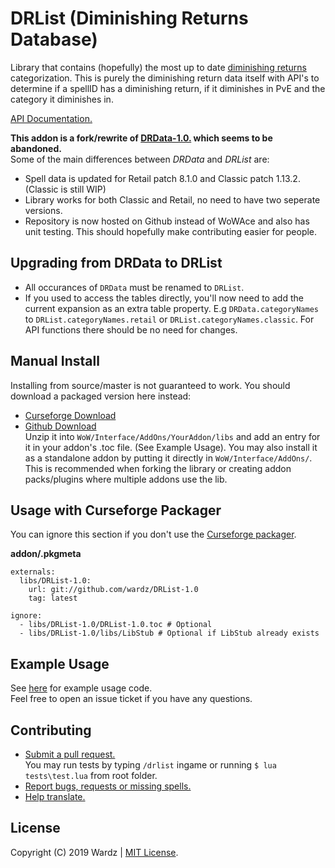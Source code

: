 # DRList (Diminishing Returns Database)

Library that contains (hopefully) the most up to date [diminishing returns](https://wow.gamepedia.com/Diminishing_returns) categorization. This is purely the diminishing return data itself with API's to determine if a spellID has a diminishing return, if it diminishes in PvE and the category it diminishes in.

[API Documentation.](https://wardz.github.io/DRList-1.0/)
  
**This addon is a fork/rewrite of [DRData-1.0.](https://www.wowace.com/projects/drdata-1-0) which seems to be abandoned.**  
Some of the main differences between *DRData* and *DRList* are:

- Spell data is updated for Retail patch 8.1.0 and Classic patch 1.13.2. (Classic is still WIP)
- Library works for both Classic and Retail, no need to have two seperate versions.
- Repository is now hosted on Github instead of WoWAce and also has unit testing. This should hopefully make contributing
  easier for people.

## Upgrading from DRData to DRList

- All occurances of `DRData` must be renamed to `DRList`.
- If you used to access the tables directly, you'll now need to add the current expansion as an extra table property.
  E.g `DRData.categoryNames` to `DRList.categoryNames.retail` or `DRList.categoryNames.classic`. For API functions
  there should be no need for changes.

## Manual Install

Installing from source/master is not guaranteed to work. You should download a packaged version here instead:

- [Curseforge Download](https://wow.curseforge.com/projects/drlist-1-0)  
- [Github Download](https://github.com/wardz/drlist/releases)  
Unzip it into ```WoW/Interface/AddOns/YourAddon/libs``` and add an entry for it in your addon's .toc file. (See Example Usage).
You may also install it as a standalone addon by putting it directly in ```WoW/Interface/AddOns/```. This is recommended when
forking the library or creating addon packs/plugins where multiple addons use the lib.

## Usage with Curseforge Packager

You can ignore this section if you don't use the [Curseforge packager](https://authors.curseforge.com/knowledge-base/world-of-warcraft/527-preparing-the-packagemeta-file).
  
**addon/.pkgmeta**

```
externals:
  libs/DRList-1.0:
    url: git://github.com/wardz/DRList-1.0
    tag: latest

ignore:
  - libs/DRList-1.0/DRList-1.0.toc # Optional
  - libs/DRList-1.0/libs/LibStub # Optional if LibStub already exists
```

## Example Usage

See [here](https://github.com/wardz/DRList-1.0/wiki/Example-Usage) for example usage code.  
Feel free to open an issue ticket if you have any questions.


## Contributing

- [Submit a pull request.](https://github.com/wardz/diminish/pulls)  
  You may run tests by typing `/drlist` ingame or running `$ lua tests\test.lua` from root folder.
- [Report bugs, requests or missing spells.](https://github.com/wardz/drlist-1.0/issues)
- [Help translate.](https://wow.curseforge.com/projects/drlist-1-0/localization)

## License

Copyright (C) 2019 Wardz | [MIT License](https://opensource.org/licenses/mit-license.php).
